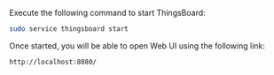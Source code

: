 
Execute the following command to start ThingsBoard:

```bash
sudo service thingsboard start
```
 
Once started, you will be able to open Web UI using the following link:

```bash
http://localhost:8080/
```
